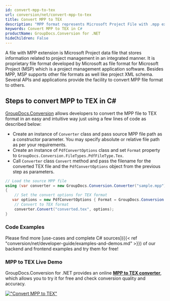 ```yaml
---
id: convert-mpp-to-tex
url: conversion/net/convert-mpp-to-tex
title: Convert MPP to TEX
description: "MPP format represents Microsoft Project File with .mpp extension. Learn how to convert MPP to TEX file programmatically in C# language using GroupDocs.Conversion for .NET library."
keywords: Convert MPP to TEX in C#
productName: GroupDocs.Conversion for .NET
hideChildren: False
---
```


A file with MPP extension is Microsoft Project data file that stores information related to project management in an integrated manner. It is proprietary file format developed by Microsoft as file format for Microsoft Project (MSP) which is a project management application software. Besides MPP, MSP supports other file formats as well like project XML schema. Several APIs and applications provide the facility to convert MPP file format to others.

## Steps to convert MPP to TEX in C#

[GroupDocs.Conversion](https://products.groupdocs.com/conversion/net) allows developers to convert the MPP file to TEX format in an easy and intuitive way just using a few lines of code as described below:

* Create an instance of `Converter` class and pass source MPP file path as a constructor parameter. You may specify absolute or relative file path as per your requirements. 
* Create an instance of `PdfConvertOptions` class and set `Format` property to `GroupDocs.Conversion.FileTypes.PdfFileType.Tex`.
* Call `Converter` class `Convert` method and pass the filename for the converted TEX file and the `PdfConvertOptions` object from the previous step as parameters.

```csharp
// Load the source MPP file
using (var converter = new GroupDocs.Conversion.Converter("sample.mpp"))
{
    // Set the convert options for TEX format
   var options = new PdfConvertOptions { Format = GroupDocs.Conversion.FileTypes.PdfFileType.Tex };
    // Convert to TEX format
    converter.Convert("converted.tex", options);
}
```

### Code Examples

Please find more [use-cases and complete C# sources]({{< ref "conversion/net/developer-guide/examples-and-demos.md" >}}) of our backend and frontend examples and try them for free!

### MPP to TEX Live Demo

GroupDocs.Conversion for .NET provides an online [**MPP to TEX converter**](https://products.groupdocs.app/conversion/mpp-to-tex), which allows you to try it for free and check conversion quality and accuracy.

[!["Convert MPP to TEX"](conversion/net/images/convert-to-tex/convert-mpp-to-tex.png)](https://products.groupdocs.app/conversion/mpp-to-tex)